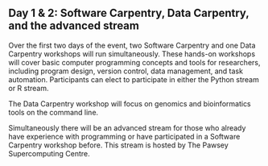 ## Day 1 & 2: Software Carpentry, Data Carpentry, and the advanced stream

Over the first two days of the event, two Software Carpentry and one Data Carpentry workshops will run simultaneously. These hands-on workshops will cover basic computer programming concepts and tools for researchers, including program design, version control, data management, and task automation. Participants can elect to participate in either the Python stream or R stream.

The Data Carpentry workshop will focus on genomics and bioinformatics tools on the command line.

Simultaneously there will be an advanced stream for those who already have experience with programming or have participated in a Software Carpentry workshop before. This stream is hosted by The Pawsey Supercomputing Centre.

